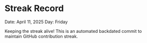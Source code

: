 # Streak Record

Date: April 11, 2025
Day: Friday

Keeping the streak alive! This is an automated backdated commit to maintain GitHub contribution streak.